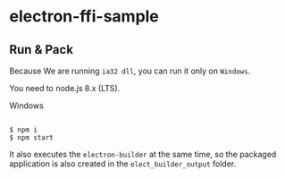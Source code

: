 # electron-ffi-sample

## Run & Pack

Because We are running `ia32 dll`, you can run it only on `Windows`.

You need to node.js 8.x (LTS).

Windows

```console

$ npm i
$ npm start

```

It also executes the `electron-builder` at the same time, so the packaged application is also created in the `elect_builder_output` folder.
